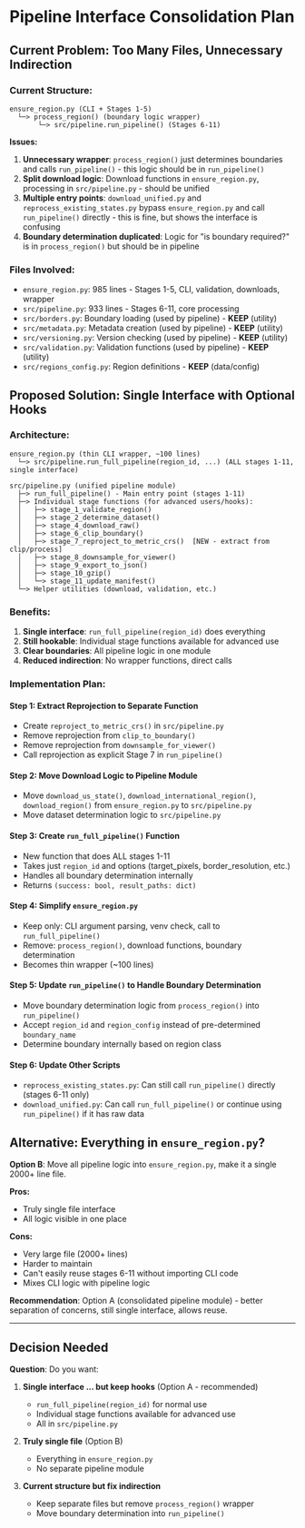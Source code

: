 # Pipeline Interface Consolidation Plan

## Current Problem: Too Many Files, Unnecessary Indirection

### Current Structure:
```
ensure_region.py (CLI + Stages 1-5)
  └─> process_region() (boundary logic wrapper)
       └─> src/pipeline.run_pipeline() (Stages 6-11)
```

**Issues:**
1. **Unnecessary wrapper**: `process_region()` just determines boundaries and calls `run_pipeline()` - this logic should be in `run_pipeline()`
2. **Split download logic**: Download functions in `ensure_region.py`, processing in `src/pipeline.py` - should be unified
3. **Multiple entry points**: `download_unified.py` and `reprocess_existing_states.py` bypass `ensure_region.py` and call `run_pipeline()` directly - this is fine, but shows the interface is confusing
4. **Boundary determination duplicated**: Logic for "is boundary required?" is in `process_region()` but should be in pipeline

### Files Involved:
- `ensure_region.py`: 985 lines - Stages 1-5, CLI, validation, downloads, wrapper
- `src/pipeline.py`: 933 lines - Stages 6-11, core processing
- `src/borders.py`: Boundary loading (used by pipeline) - **KEEP** (utility)
- `src/metadata.py`: Metadata creation (used by pipeline) - **KEEP** (utility)
- `src/versioning.py`: Version checking (used by pipeline) - **KEEP** (utility)
- `src/validation.py`: Validation functions (used by pipeline) - **KEEP** (utility)
- `src/regions_config.py`: Region definitions - **KEEP** (data/config)

## Proposed Solution: Single Interface with Optional Hooks

### Architecture:
```
ensure_region.py (thin CLI wrapper, ~100 lines)
  └─> src/pipeline.run_full_pipeline(region_id, ...) (ALL stages 1-11, single interface)

src/pipeline.py (unified pipeline module)
  ├─> run_full_pipeline() - Main entry point (stages 1-11)
  ├─> Individual stage functions (for advanced users/hooks):
  │   ├─> stage_1_validate_region()
  │   ├─> stage_2_determine_dataset()
  │   ├─> stage_4_download_raw()
  │   ├─> stage_6_clip_boundary()
  │   ├─> stage_7_reproject_to_metric_crs()  [NEW - extract from clip/process]
  │   ├─> stage_8_downsample_for_viewer()
  │   ├─> stage_9_export_to_json()
  │   ├─> stage_10_gzip()
  │   └─> stage_11_update_manifest()
  └─> Helper utilities (download, validation, etc.)
```

### Benefits:
1. **Single interface**: `run_full_pipeline(region_id)` does everything
2. **Still hookable**: Individual stage functions available for advanced use
3. **Clear boundaries**: All pipeline logic in one module
4. **Reduced indirection**: No wrapper functions, direct calls

### Implementation Plan:

#### Step 1: Extract Reprojection to Separate Function
- Create `reproject_to_metric_crs()` in `src/pipeline.py`
- Remove reprojection from `clip_to_boundary()` 
- Remove reprojection from `downsample_for_viewer()`
- Call reprojection as explicit Stage 7 in `run_pipeline()`

#### Step 2: Move Download Logic to Pipeline Module
- Move `download_us_state()`, `download_international_region()`, `download_region()` from `ensure_region.py` to `src/pipeline.py`
- Move dataset determination logic to `src/pipeline.py`

#### Step 3: Create `run_full_pipeline()` Function
- New function that does ALL stages 1-11
- Takes just `region_id` and options (target_pixels, border_resolution, etc.)
- Handles all boundary determination internally
- Returns `(success: bool, result_paths: dict)`

#### Step 4: Simplify `ensure_region.py`
- Keep only: CLI argument parsing, venv check, call to `run_full_pipeline()`
- Remove: `process_region()`, download functions, boundary determination
- Becomes thin wrapper (~100 lines)

#### Step 5: Update `run_pipeline()` to Handle Boundary Determination
- Move boundary determination logic from `process_region()` into `run_pipeline()`
- Accept `region_id` and `region_config` instead of pre-determined `boundary_name`
- Determine boundary internally based on region class

#### Step 6: Update Other Scripts
- `reprocess_existing_states.py`: Can still call `run_pipeline()` directly (stages 6-11 only)
- `download_unified.py`: Can call `run_full_pipeline()` or continue using `run_pipeline()` if it has raw data

## Alternative: Everything in `ensure_region.py`?

**Option B**: Move all pipeline logic into `ensure_region.py`, make it a single 2000+ line file.

**Pros:**
- Truly single file interface
- All logic visible in one place

**Cons:**
- Very large file (2000+ lines)
- Harder to maintain
- Can't easily reuse stages 6-11 without importing CLI code
- Mixes CLI logic with pipeline logic

**Recommendation**: Option A (consolidated pipeline module) - better separation of concerns, still single interface, allows reuse.

---

## Decision Needed

**Question**: Do you want:
1. **Single interface ... but keep hooks** (Option A - recommended)
   - `run_full_pipeline(region_id)` for normal use
   - Individual stage functions available for advanced use
   - All in `src/pipeline.py`

2. **Truly single file** (Option B)
   - Everything in `ensure_region.py`
   - No separate pipeline module

3. **Current structure but fix indirection**
   - Keep separate files but remove `process_region()` wrapper
   - Move boundary determination into `run_pipeline()`

